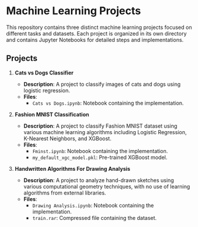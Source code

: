 # Machine Learning Projects

This repository contains three distinct machine learning projects focused on different tasks and datasets. Each project is organized in its own directory and contains Jupyter Notebooks for detailed steps and implementations.

## Projects

1. **Cats vs Dogs Classifier**
   - **Description**: A project to classify images of cats and dogs using logistic regression.
   - **Files**:
     - `Cats vs Dogs.ipynb`: Notebook containing the implementation.

2. **Fashion MNIST Classification**
   - **Description**: A project to classify Fashion MNIST dataset using various machine learning algorithms including Logistic Regression, K-Nearest Neighbors, and XGBoost.
   - **Files**:
     - `Fminst.ipynb`: Notebook containing the implementation.
     - `my_default_xgc_model.pkl`: Pre-trained XGBoost model.

3. **Handwritten Algorithms For Drawing Analysis**
   - **Description**: A project to analyze hand-drawn sketches using various computational geometry techniques, with no use of learning algorithms from external libraries.
   - **Files**:
     - `Drawing Analysis.ipynb`: Notebook containing the implementation.
     - `train.rar`: Compressed file containing the dataset.
